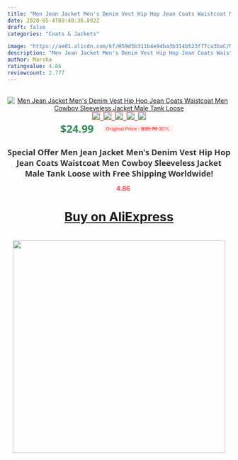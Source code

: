```yaml
---
title: "Men Jean Jacket Men's Denim Vest Hip Hop Jean Coats Waistcoat Men Cowboy Sleeveless Jacket Male Tank Loose"
date: 2020-05-4T09:40:36.892Z
draft: false
categories: "Coats & Jackets"

image: "https://ae01.alicdn.com/kf/H59d5b311b4e94ba3b314b523f77ca3baC/Men-Jean-Jacket-Men-s-Denim-Vest-Hip-Hop-Jean-Coats-Waistcoat-Men-Cowboy-Sleeveless-Jacket.png_220x220.png"
description: "Men Jean Jacket Men's Denim Vest Hip Hop Jean Coats Waistcoat Men Cowboy Sleeveless Jacket Male Tank Loose"
author: Marsha
ratingvalue: 4.86
reviewcount: 2.777
---
```

<br>
<div style="text-align: center;">
<a href="https://s.click.aliexpress.com/e/_AD7YGd" target="_blank" rel="nofollow noopener noreferrer"><img alt="Men Jean Jacket Men's Denim Vest Hip Hop Jean Coats Waistcoat Men Cowboy Sleeveless Jacket Male Tank Loose" class="magnifier-image" src="https://ae01.alicdn.com/kf/H59d5b311b4e94ba3b314b523f77ca3baC/Men-Jean-Jacket-Men-s-Denim-Vest-Hip-Hop-Jean-Coats-Waistcoat-Men-Cowboy-Sleeveless-Jacket.png_220x220.png_640x640.jpg">
<br>
<img style="border:1px solid salmon" src="https://ae01.alicdn.com/kf/H59d5b311b4e94ba3b314b523f77ca3baC/Men-Jean-Jacket-Men-s-Denim-Vest-Hip-Hop-Jean-Coats-Waistcoat-Men-Cowboy-Sleeveless-Jacket.png_120x120.jpg">&nbsp;&nbsp;<img style="border:1px solid salmon" src="https://ae01.alicdn.com/kf/H21e5d94f92244d9f993124e466ae2d63G/Men-Jean-Jacket-Men-s-Denim-Vest-Hip-Hop-Jean-Coats-Waistcoat-Men-Cowboy-Sleeveless-Jacket.jpg_120x120.jpg">&nbsp;&nbsp;<img style="border:1px solid salmon" src="https://ae01.alicdn.com/kf/Hf2a8b8a55da9417190e8c1e271d923bae/Men-Jean-Jacket-Men-s-Denim-Vest-Hip-Hop-Jean-Coats-Waistcoat-Men-Cowboy-Sleeveless-Jacket.jpg_120x120.jpg">&nbsp;&nbsp;<img style="border:1px solid salmon" src="https://ae01.alicdn.com/kf/H04d44a6aed7c4a01b5f1bbde90b42e6dP/Men-Jean-Jacket-Men-s-Denim-Vest-Hip-Hop-Jean-Coats-Waistcoat-Men-Cowboy-Sleeveless-Jacket.jpg_120x120.jpg">&nbsp;&nbsp;<img style="border:1px solid salmon" src="https://ae01.alicdn.com/kf/Hfcf2965d405249668227bbeacc5423efb/Men-Jean-Jacket-Men-s-Denim-Vest-Hip-Hop-Jean-Coats-Waistcoat-Men-Cowboy-Sleeveless-Jacket.jpg_120x120.jpg"></a></div><br0>
<div style="text-align: center;"><span style="background-color: white; border: 0px; box-sizing: border-box; color: seagreen; display: inline-block; font-family: &quot;open sans&quot; , &quot;arial&quot; , &quot;helvetica&quot; , sans-serif , &quot;heiti&quot;; font-size: 24px; font-stretch: inherit; font-weight: 700; line-height: inherit; margin: 0px 10px 0px 0px; padding: 0px; vertical-align: middle;">$24.99 </span>
<span style="background: rgb(255 , 241 , 241); border-radius: 3px; border: 0px; box-sizing: border-box; color: #ff4747; display: inline-block; font-family: inherit; font-size: 12px; font-stretch: inherit; font-style: inherit; font-variant: inherit; font-weight: 600; line-height: inherit; margin: 0px; padding: 2px 5px; transform: scale(0.9); vertical-align: middle;">Original Price : <b style="text-decoration: line-through;">$35.70 </b> 30%&nbsp;&nbsp;</span></div>
<h1 style="color: #333333; display: inline-block; font-family: &quot;open sans&quot; , &quot;arial&quot; , &quot;helvetica&quot; , sans-serif , &quot;heiti&quot;; font-size: 18px; font-stretch: inherit; font-weight: 700; text-align: center;">Special Offer Men Jean Jacket Men's Denim Vest Hip Hop Jean Coats Waistcoat Men Cowboy Sleeveless Jacket Male Tank Loose with Free Shipping Worldwide!</h1>
<div style="color: #ff4747; text-align: center;">
<img src="https://4.bp.blogspot.com/-M0ZcTcb-5uY/XleCXlxnR4I/AAAAAAAAAEc/OrjgMkXV1oMQFaCRZj5HQwOCBcu3w1FegCPcBGAYYCw/s1600/star.png" style="height: 15px;">&nbsp;<b>4.86</b></div>
<div class="button_cont" align="center"><a class="buynow_a" href="https://s.click.aliexpress.com/e/_AD7YGd" target="_blank" rel="nofollow noopener noreferrer"><H1>Buy on AliExpress</H1></a></div><br>
<div class="separator" style="clear: both; text-align: center;">
<img src="https://lh3.googleusercontent.com/-pTy5HemUv9M/XlePHvY0dAI/AAAAAAAAAE4/0nX5iRUoIWY8eMW9Dpxeirr157OZliDIgCLcBGAsYHQ/s1600/badge.gif" width="480">
</div>
